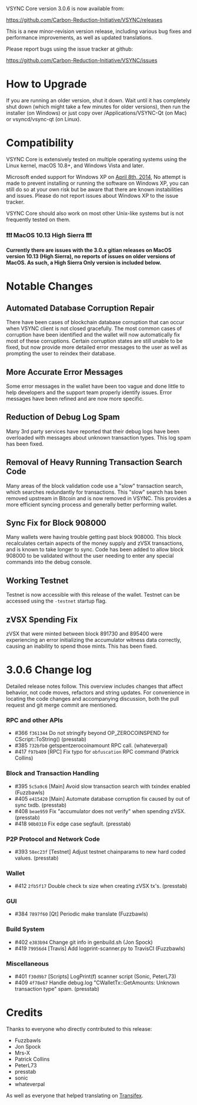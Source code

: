 VSYNC Core version 3.0.6 is now available from:

  <https://github.com/Carbon-Reduction-Initiative/VSYNC/releases>

This is a new minor-revision version release, including various bug fixes and
performance improvements, as well as updated translations.

Please report bugs using the issue tracker at github:

  <https://github.com/Carbon-Reduction-Initiative/VSYNC/issues>


How to Upgrade
==============

If you are running an older version, shut it down. Wait until it has completely shut down (which might take a few minutes for older versions), then run the installer (on Windows) or just copy over /Applications/VSYNC-Qt (on Mac) or vsyncd/vsync-qt (on Linux).


Compatibility
==============

VSYNC Core is extensively tested on multiple operating systems using
the Linux kernel, macOS 10.8+, and Windows Vista and later.

Microsoft ended support for Windows XP on [April 8th, 2014](https://www.microsoft.com/en-us/WindowsForBusiness/end-of-xp-support),
No attempt is made to prevent installing or running the software on Windows XP, you
can still do so at your own risk but be aware that there are known instabilities and issues.
Please do not report issues about Windows XP to the issue tracker.

VSYNC Core should also work on most other Unix-like systems but is not
frequently tested on them.

### :exclamation::exclamation::exclamation: MacOS 10.13 High Sierra :exclamation::exclamation::exclamation:

**Currently there are issues with the 3.0.x gitian releases on MacOS version 10.13 (High Sierra), no reports of issues on older versions of MacOS. As such, a High Sierra Only version is included below.**


Notable Changes
===============

Automated Database Corruption Repair
---------------------
There have been cases of blockchain database corruption that can occur when VSYNC client is not closed gracefully. The most common cases of corruption have been identified and the wallet will now automatically fix most of these corruptions. Certain corruption states are still unable to be fixed, but now provide more detailed error messages to the user as well as prompting the user to reindex their database.

More Accurate Error Messages
---------------------
Some error messages in the wallet have been too vague and done little to help developers and the support team properly identify issues. Error messages have been refined and are now more specific.

Reduction of Debug Log Spam
---------------------
Many 3rd party services have reported that their debug logs have been overloaded with messages about unknown transaction types. This log spam has been fixed.

Removal of Heavy Running Transaction Search Code
---------------------
Many areas of the block validation code use a "slow" transaction search, which searches redundantly for transactions. This "slow" search has been removed upstream in Bitcoin and is now removed in VSYNC. This provides a more efficient syncing process and generally better performing wallet.

Sync Fix for Block 908000
---------------------
Many wallets were having trouble getting past block 908000. This block recalculates certain aspects of the money supply and zVSX transactions, and is known to take longer to sync. Code has been added to allow block 908000 to be validated without the user needing to enter any special commands into the debug console.

Working Testnet
---------------------
Testnet is now accessible with this release of the wallet. Testnet can be accessed using the `-testnet` startup flag.

zVSX Spending Fix
---------------------
zVSX that were minted between block 891730 and 895400 were experiencing an error initializing the accumulator witness data correctly, causing an inability to spend those mints. This has been fixed.


3.0.6 Change log
=================

Detailed release notes follow. This overview includes changes that affect
behavior, not code moves, refactors and string updates. For convenience in locating
the code changes and accompanying discussion, both the pull request and
git merge commit are mentioned.

### RPC and other APIs
- #366 `f361344` Do not stringify beyond OP_ZEROCOINSPEND for CScript::ToString() (presstab)
- #385 `732bfb0` getspentzerocoinamount RPC call. (whateverpal)
- #417 `f97b409` [RPC] Fix typo for `obfuscation` RPC command (Patrick Collins)

### Block and Transaction Handling
- #395 `5c5a9c6` [Main] Avoid slow transaction search with txindex enabled (Fuzzbawls)
- #405 `e415420` [Main] Automate database corruption fix caused by out of sync txdb. (presstab)
- #408 `beae959` Fix "accumulator does not verify" when spending zVSX. (presstab)
- #418 `90b0310` Fix edge case segfault. (presstab)

### P2P Protocol and Network Code
- #393 `58ec23f` [Testnet] Adjust testnet chainparams to new hard coded values. (presstab)

### Wallet
- #412 `2fb5f17` Double check tx size when creating zVSX tx's. (presstab)

### GUI
- #384 `7897f60` [Qt] Periodic make translate (Fuzzbawls)

### Build System
- #402 `e383b94` Change git info in genbuild.sh (Jon Spock)
- #419 `79956d4` [Travis] Add logprint-scanner.py to TravisCI (Fuzzbawls)

### Miscellaneous
- #401 `f30d9b7` [Scripts] LogPrint(f) scanner script (Sonic, PeterL73)
- #409 `4f78e67` Handle debug.log "CWalletTx::GetAmounts: Unknown transaction type" spam. (presstab)

Credits
=======

Thanks to everyone who directly contributed to this release:
- Fuzzbawls
- Jon Spock
- Mrs-X
- Patrick Collins
- PeterL73
- presstab
- sonic
- whateverpal

As well as everyone that helped translating on [Transifex](https://www.transifex.com/projects/p/vsync-project-translations/).
